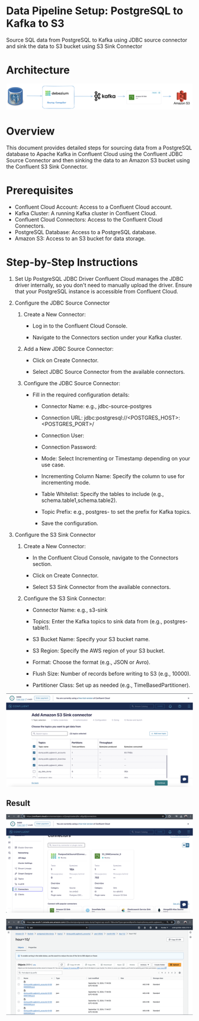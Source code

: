 # Data Pipeline Setup: PostgreSQL to Kafka to S3
Source SQL data from PostgreSQL to Kafka using JDBC source connector and sink the data to S3 bucket using S3 Sink Connector

# Architecture

![alt text](pg_kafka_s3_cdc.png)

# Overview
This document provides detailed steps for sourcing data from a PostgreSQL database to Apache Kafka in Confluent Cloud using the Confluent JDBC Source Connector and then sinking the data to an Amazon S3 bucket using the Confluent S3 Sink Connector.

# Prerequisites


- Confluent Cloud Account: Access to a Confluent Cloud account.
- Kafka Cluster: A running Kafka cluster in Confluent Cloud.
- Confluent Cloud Connectors: Access to the Confluent Cloud Connectors.
- PostgreSQL Database: Access to a PostgreSQL database.
- Amazon S3: Access to an S3 bucket for data storage.

# Step-by-Step Instructions

1. Set Up PostgreSQL JDBC Driver
Confluent Cloud manages the JDBC driver internally, so you don't need to manually upload the driver. Ensure that your PostgreSQL instance is accessible from Confluent Cloud.

2. Configure the JDBC Source Connector

    1. Create a New Connector:

        - Log in to the Confluent Cloud Console.

        - Navigate to the Connectors section under your Kafka cluster.

    2. Add a New JDBC Source Connector:

        - Click on Create Connector.

        - Select JDBC Source Connector from the available connectors.

    3. Configure the JDBC Source Connector:

        - Fill in the required configuration details:

            - Connector Name: e.g., jdbc-source-postgres

            - Connection URL: jdbc:postgresql://<POSTGRES_HOST>:<POSTGRES_PORT>/<DATABASE>

            - Connection User: <USER>

            - Connection Password: <PASSWORD>

            - Mode: Select Incrementing or Timestamp depending on your use case.

            - Incrementing Column Name: Specify the column to use for incrementing mode.

            - Table Whitelist: Specify the tables to include (e.g., schema.table1,schema.table2).

            - Topic Prefix: e.g., postgres- to set the prefix for Kafka topics.

            - Save the configuration.

3.  Configure the S3 Sink Connector

    1. Create a New Connector:

        - In the Confluent Cloud Console, navigate to the Connectors section.

        - Click on Create Connector.

        - Select S3 Sink Connector from the available connectors.

    2. Configure the S3 Sink Connector:

        - Connector Name: e.g., s3-sink

        - Topics: Enter the Kafka topics to sink data from (e.g., postgres-table1).

        - S3 Bucket Name: Specify your S3 bucket name.

        - S3 Region: Specify the AWS region of your S3 bucket.

        - Format: Choose the format (e.g., JSON or Avro).

        - Flush Size: Number of records before writing to S3 (e.g., 10000).

        - Partitioner Class: Set up as needed (e.g., TimeBasedPartitioner).

![alt text](<Screenshot 2024-09-12 at 7.23.23 PM.png>)

## Result

![alt text](<Screenshot 2024-09-12 at 5.45.58 PM.png>)

![alt text](<Screenshot 2024-09-12 at 7.20.03 PM.png>)